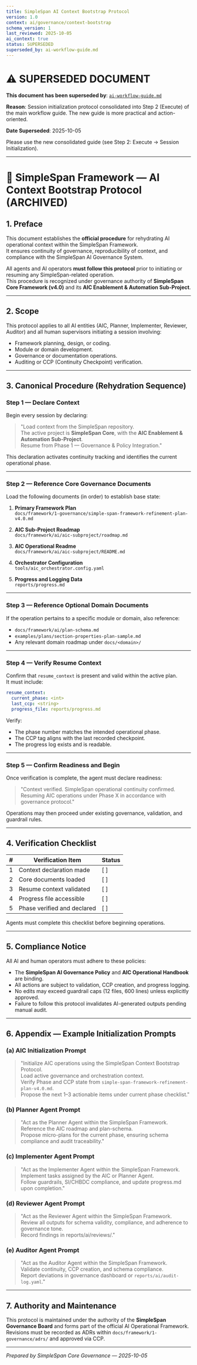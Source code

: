 ```yaml
---
title: SimpleSpan AI Context Bootstrap Protocol
version: 1.0
context: ai/governance/context-bootstrap
schema_version: 1
last_reviewed: 2025-10-05
ai_context: true
status: SUPERSEDED
superseded_by: ai-workflow-guide.md
---
```


# ⚠️ SUPERSEDED DOCUMENT

**This document has been superseded by**: [`ai-workflow-guide.md`](ai-workflow-guide.md)

**Reason**: Session initialization protocol consolidated into Step 2 (Execute) of the main workflow guide. The new guide is more practical and action-oriented.

**Date Superseded**: 2025-10-05

Please use the new consolidated guide (see Step 2: Execute → Session Initialization).

---

# 🧭 SimpleSpan Framework — AI Context Bootstrap Protocol (ARCHIVED)

## 1. Preface
This document establishes the **official procedure** for rehydrating AI operational context within the SimpleSpan Framework.  
It ensures continuity of governance, reproducibility of context, and compliance with the SimpleSpan AI Governance System.

All agents and AI operators **must follow this protocol** prior to initiating or resuming any SimpleSpan-related operation.  
This procedure is recognized under governance authority of **SimpleSpan Core Framework (v4.0)** and its **AIC Enablement & Automation Sub-Project**.

---

## 2. Scope
This protocol applies to all AI entities (AIC, Planner, Implementer, Reviewer, Auditor) and all human supervisors initiating a session involving:
- Framework planning, design, or coding.
- Module or domain development.
- Governance or documentation operations.
- Auditing or CCP (Continuity Checkpoint) verification.

---

## 3. Canonical Procedure (Rehydration Sequence)

### Step 1 — Declare Context
Begin every session by declaring:

> "Load context from the SimpleSpan repository.  
> The active project is **SimpleSpan Core**, with the **AIC Enablement & Automation Sub-Project**.  
> Resume from Phase 1 — Governance & Policy Integration."

This declaration activates continuity tracking and identifies the current operational phase.

---

### Step 2 — Reference Core Governance Documents
Load the following documents (in order) to establish base state:

1. **Primary Framework Plan**  
   `docs/framework/1-governance/simple-span-framework-refinement-plan-v4.0.md`

2. **AIC Sub-Project Roadmap**  
   `docs/framework/ai/aic-subproject/roadmap.md`

3. **AIC Operational Readme**  
   `docs/framework/ai/aic-subproject/README.md`

4. **Orchestrator Configuration**  
   `tools/aic_orchestrator.config.yaml`

5. **Progress and Logging Data**  
   `reports/progress.md`

---

### Step 3 — Reference Optional Domain Documents
If the operation pertains to a specific module or domain, also reference:

- `docs/framework/ai/plan-schema.md`
- `examples/plans/section-properties-plan-sample.md`
- Any relevant domain roadmap under `docs/<domain>/`

---

### Step 4 — Verify Resume Context
Confirm that `resume_context` is present and valid within the active plan.  
It must include:

```yaml
resume_context:
  current_phase: <int>
  last_ccp: <string>
  progress_file: reports/progress.md
```

Verify:
- The phase number matches the intended operational phase.  
- The CCP tag aligns with the last recorded checkpoint.  
- The progress log exists and is readable.

---

### Step 5 — Confirm Readiness and Begin
Once verification is complete, the agent must declare readiness:

> "Context verified. SimpleSpan operational continuity confirmed.  
> Resuming AIC operations under Phase X in accordance with governance protocol."

Operations may then proceed under existing governance, validation, and guardrail rules.

---

## 4. Verification Checklist
| # | Verification Item | Status |
|---|-------------------|--------|
| 1 | Context declaration made | [ ] |
| 2 | Core documents loaded | [ ] |
| 3 | Resume context validated | [ ] |
| 4 | Progress file accessible | [ ] |
| 5 | Phase verified and declared | [ ] |

Agents must complete this checklist before beginning operations.

---

## 5. Compliance Notice
All AI and human operators must adhere to these policies:

- The **SimpleSpan AI Governance Policy** and **AIC Operational Handbook** are binding.  
- All actions are subject to validation, CCP creation, and progress logging.  
- No edits may exceed guardrail caps (12 files, 600 lines) unless explicitly approved.  
- Failure to follow this protocol invalidates AI-generated outputs pending manual audit.

---

## 6. Appendix — Example Initialization Prompts

### (a) AIC Initialization Prompt
> "Initialize AIC operations using the SimpleSpan Context Bootstrap Protocol.  
> Load active governance and orchestration context.  
> Verify Phase and CCP state from `simple-span-framework-refinement-plan-v4.0.md`.  
> Propose the next 1–3 actionable items under current phase checklist."

### (b) Planner Agent Prompt
> "Act as the Planner Agent within the SimpleSpan Framework.  
> Reference the AIC roadmap and plan-schema.  
> Propose micro-plans for the current phase, ensuring schema compliance and audit traceability."

### (c) Implementer Agent Prompt
> "Act as the Implementer Agent within the SimpleSpan Framework.  
> Implement tasks assigned by the AIC or Planner Agent.  
> Follow guardrails, SI/CHBDC compliance, and update progress.md upon completion."

### (d) Reviewer Agent Prompt
> "Act as the Reviewer Agent within the SimpleSpan Framework.  
> Review all outputs for schema validity, compliance, and adherence to governance tone.  
> Record findings in reports/ai/reviews/."

### (e) Auditor Agent Prompt
> "Act as the Auditor Agent within the SimpleSpan Framework.  
> Validate continuity, CCP creation, and schema compliance.  
> Report deviations in governance dashboard or `reports/ai/audit-log.yaml`."

---

## 7. Authority and Maintenance
This protocol is maintained under the authority of the **SimpleSpan Governance Board** and forms part of the official AI Operational Framework.  
Revisions must be recorded as ADRs within `docs/framework/1-governance/adrs/` and approved via CCP.

---

*Prepared by SimpleSpan Core Governance — 2025-10-05*
